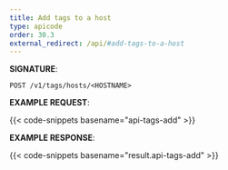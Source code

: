 ```yaml
---
title: Add tags to a host
type: apicode
order: 30.3
external_redirect: /api/#add-tags-to-a-host
---
```


**SIGNATURE**:

`POST /v1/tags/hosts/<HOSTNAME>`

**EXAMPLE REQUEST**:

{{< code-snippets basename="api-tags-add" >}}

**EXAMPLE RESPONSE**:

{{< code-snippets basename="result.api-tags-add" >}}
